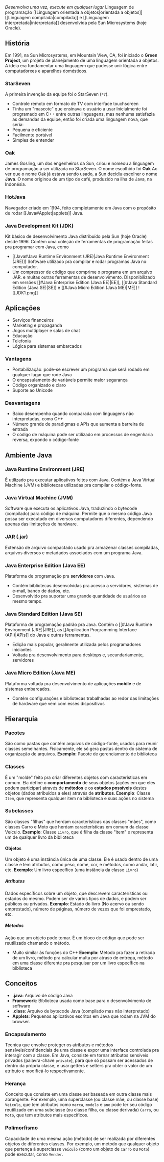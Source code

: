 *Desenvolva uma vez, execute em qualquer lugar*
Linguagem de programação [[Linguagem orientada a objetos|orientada a objetos]] [[Linguagem compilada|compilada]] e [[Linguagem interpretada|interpretada]] desenvolvida pela Sun Microsystems (hoje Oracle).
## História
Em 1991, na Sun Microsystems, em Mountain View, CA, foi iniciado o **Green Project**, um projeto de planejamento de uma linguagem orientada a objetos. A ideia era fundamentar uma linguagem que pudesse unir lógica entre computadorxes e aparelhos domésticos.
### StarSeven
A primeira invenção da equipe foi o StarSeven (`*7`).
- Controle remoto em formato de TV com interface touchscreen
- Tinha um "mascote" que ensinava o usuário a usar
Inicialmente foi programado em C++ entre outras linguagens, mas nenhuma satisfazia as demandas da equipe, então foi criada uma linguagem nova, que seria:
- Pequena e eficiente
- Facilmente portável
- Simples de entender
### Oak
James Gosling, um dos engenheiros da Sun, criou e nomeou a linguagem de programação a ser utilizada no StarSeven. O nome escolhido foi **Oak**
Ao ver que o nome Oak já estava sendo usado, a Sun decidiu escolher o nome **Java**.
O nome originou de um tipo de café, produzido na ilha de Java, na Indonésia.
### HotJava
Navegador criado em 1994, feito completamente em Java com o propósito de rodar [[Java#Applet|applets]] Java.
### Java Development Kit (JDK)
Kit básico de desenvolvimento Java distribuído pela Sun (hoje Oracle) desde 1996. Contém uma coleção de ferramentas de programação feitas pra programar com Java, como
- [[Java#Java Runtime Environment (JRE)|Java Runtime Environment (JRE)]]
	Software utilizado pra compilar e rodar programas Java no computador.
- Um compressor de código que comprime o programa em um arquivo JAR.
e muitas outras ferramentas de desenvolvimento.
DIsponibilizado em versões [[#Java Enterprise Edition (Java EE)|EE]], [[#Java Standard Edition (Java SE)|SE]] e [[#Java Micro Edition (Java ME)|ME]]
![[JDK1.png]]
## Aplicações
- Serviços financeiros
- Marketing e propaganda
- Jogos multiplayer e salas de chat
- Educação
- Telefonia
- Lógica para sistemas embarcados
### Vantagens
- Portabilização: pode-se escrever um programa que será rodado em qualquer lugar que rode Java
- O encapsulamento de variáveis permite maior segurança
- Código organizado e claro
- Suporte ao Unicode
### Desvantagens
- Baixo desempenho quando comparada com linguagens não interpretadas, como C++
- Número grande de paradigmas e APIs que aumenta a barreira de entrada
- O código de máquina pode ser utilizado em processos de engenharia reversa, expondo o código-fonte
## Ambiente Java
### Java Runtime Environment (JRE)
É utilizado pra executar aplicativos feitos com Java. Contém a Java Virtual Machine (JVM) e bibliotecas utilizadas pra compilar o código-fonte.
### Java Virtual Machine (JVM)
Software que executa os aplicativos Java, traduzindo o bytecode (compilado) para código de máquina. Permite que o mesmo código Java possa ser executado em diversos computadores diferentes, dependendo apenas das limitações de hardware.
### JAR (.jar)
Extensão de arquivo compactado usado pra armazenar classes compiladas, arquivos diversos e metadados associados com um programa Java.
### Java Enterprise Edition (Java EE)
Plataforma de programação pra **servidores** com Java. 
- Contém bibliotecas desenvolvidas pra acesso a servidores, sistemas de e-mail, banco de dados, etc.
- Desenvolvido pra suportar uma grande quantidade de usuários ao mesmo tempo.
### Java Standard Edition (Java SE)
Plataforma de programação padrão pra Java. Contém o [[#Java Runtime Environment (JRE)|JRE]], as [[Application Programming Interface (API)|APIs]] do Java e outras ferramentas.
- Edição mais popular, geralmente utilizada pelos programadores iniciantes
- Voltada pra desenvolvimento para desktops e, secundariamente, servidores
### Java Micro Edition (Java ME)
Plataforma voltada pra desenvolvimento de aplicações **mobile** e de sistemas embarcados.
- Contém configurações e bibliotecas trabalhadas ao redor das limitações de hardware que vem com esses dispositivos
## Hierarquia
### Pacotes
São como pastas que contém arquivos de código-fonte, usados para reunir classes semelhantes.
Fisicamente, ele só gera pastas dentro do sistema de organização de arquivos.
**Exemplo**: Pacote de gerenciamento de biblioteca
### Classes
É um "molde" feito pra criar diferentes objetos com características em comum. Ela define o **comportamento** de seus objetos (ações em que eles podem participar) através de **métodos** e os **estados possíveis** destes objetos (dados atribuídos a eles) através de **atributos**.
**Exemplo**: Classe `Item`, que representa qualquer item na biblioteca e suas ações no sistema
### Subclasses
São classes "filhas" que herdam características das classes "mães", como classes Carro e Moto que herdam características em comum da classe Veículo.
**Exemplo**: Classe `Livro`, que é filha da classe "item" e representa um de qualquer livro da biblioteca
#### Objetos
Um objeto é uma instância única de uma classe. Ele é usado dentro de uma classe e tem atributos, como peso, nome, cor, e métodos, como andar, latir, etc.
**Exemplo**: Um livro específico (uma instância da classe `Livro`)
##### Atributos
Dados específicos sobre um objeto, que descrevem características ou estados do mesmo. Podem ser de vários tipos de dados, e podem ser públicos ou privados.
**Exemplo**: Estado do livro (No acervo ou sendo emprestado), número de páginas, número de vezes que foi emprestado, etc.
##### Métodos
Ação que um objeto pode tomar. É um bloco de código que pode ser reutilizado chamando o método.
- Muito similar às funções do C++
**Exemplo**: Método pra fazer a retirada de um livro, método pra calcular multa por atraso de entrega, método em uma classe diferente pra pesquisar por um livro específico na biblioteca
## Conceitos
- **.java**: Arquivo de código Java
- **Framework**: Biblioteca usada como base para o desenvolvimento de software
- **.class**: Arquivo de bytecode Java (compilado mas não interpretado)
- **Applets**: Pequenos aplicativos escritos em Java que rodam na JVM do browser.
### Encapsulamento
Técnica que envolve proteger os atributos e métodos sensíveis/confidenciais de uma classe e expor uma interface controlada pra interagir com a classe.
Em Java, consiste em tornar atributos sensíveis privados (palavra-chave `private`), para que só possam ser acessados de dentro da própria classe, e usar getters e setters pra obter o valor de um atributo e modificá-lo respectivamente.
### Herança
Conceito que consiste em uma classe ser baseada em outra classe mais abrangente. Por exemplo, uma superclasse (ou classe mãe, ou classe base) `Veículo`, que tem atributos como `marca`, `modelo` e `ano` pode ter seu código reutilizado em uma subclasse (ou classe filha, ou classe derivada) `Carro`, ou `Moto`, que tem atributos mais específicos.
### Polimorfismo
Capacidade de uma mesma ação (método) de ser realizada por diferentes objetos de diferentes classes. Por exemplo, um método que qualquer objeto que pertença à superclasse `Veículo` (como um objeto de `Carro` ou `Moto`) pode executar, como `Vender`.
